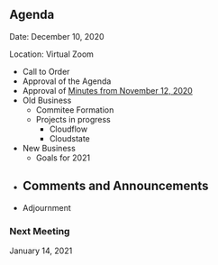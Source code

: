 ## Agenda

Date: December 10, 2020

Location: Virtual Zoom

 - Call to Order
  - Approval of the Agenda
  - Approval of [Minutes from November 12, 2020](https://github.com/reactivefoundation/toc/blob/master/meetings/2020-11-12/minutes.md)
 - Old Business
   - Commitee Formation
   - Projects in progress
      - Cloudflow
      - Cloudstate
 - New Business
   - Goals for 2021
 - Comments and Announcements
   - 
 - Adjournment

### Next Meeting 
January  14, 2021
